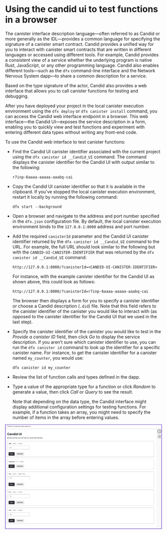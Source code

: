 # Using the candid ui to test functions in a browser

The canister interface description language—often referred to as Candid or more generally as the IDL—provides a common language for specifying the signature of a canister smart contract.
Candid provides a unified way for you to interact with canister smart contracts that are written in different languages or accessed using different tools.
For example, Candid provides a consistent view of a service whether the underlying program is native Rust, JavaScript, or any other programming language. 
Candid also enables different tools—such as the `dfx` command-line interface and the Network Nervous System dapp—to share a common description for a service.

Based on the type signature of the actor, Candid also provides a web interface that allows you to call canister functions for testing and debugging.


After you have deployed your project in the local canister execution environment using the `dfx deploy` or `dfx canister install` command, you can access the Candid web interface endpoint in a browser. 
This web interface—the Candid UI—exposes the service description in a form, enabling you to quickly view and test functions and experiment with entering different data types without writing any front-end code.

To use the Candid web interface to test canister functions:

- Find the Candid UI canister identifier associated with the current project using the `dfx canister id __Candid_UI` command. The command displays the canister identifier for the Candid UI with output similar to the following:
    ```
    r7inp-6aaaa-aaaaa-aaabq-cai
    ```

- Copy the Candid UI canister identifier so that it is available in the clipboard. If you've stopped the local canister execution environment, restart it locally by running the following command:
    ```
    dfx start --background
    ```

- Open a browser and navigate to the address and port number specified in the `dfx.json` configuration file. By default, the local canister execution environment binds to the `127.0.0.1:8000` address and port number.
- Add the required `canisterId` parameter and the Candid UI canister identifier returned by the `dfx canister id __Candid_UI` command to the URL. For example, the full URL should look similar to the following but with the `CANDID-UI-CANISTER-IDENTIFIER` that was returned by the `dfx canister id __Candid_UI` command:
    ```
    http://127.0.0.1:8000/?canisterId=<CANDID-UI-CANISTER-IDENTIFIER>
    ```
    For instance, with the example canister identifier for the Candid UI as shown above, this could look as follows:
    ```
    http://127.0.0.1:8000/?canisterId=r7inp-6aaaa-aaaaa-aaabq-cai
    ```

    The browser then displays a form for you to specify a canister identifier or choose a Candid description (`.did`) file. 
    Note that this field refers to the canister identifier of the canister you would like to interact with (as opposed to the canister identifier for the Candid UI that we used in the last step).

- Specify the canister identifier of the canister you would like to test in the *Provide a canister ID* field, then click *Go* to display the service description.
    If you aren’t sure which canister identifier to use, you can run the `dfx canister id` command to look up the identifier for a specific canister name.
    For instance, to get the canister identifier for a canister named `my_counter`, you would use:
    ```
    dfx canister id my_counter
    ```
- Review the list of function calls and types defined in the dapp.
- Type a value of the appropriate type for a function or click *Random* to generate a value, then click *Call* or *Query* to see the result.

    Note that depending on the data type, the Candid interface might display additional configuration settings for testing functions.
    For example, if a function takes an array, you might need to specify the number of items in the array before entering values.


![Calculator functions](_attachments/candid-calc.png)